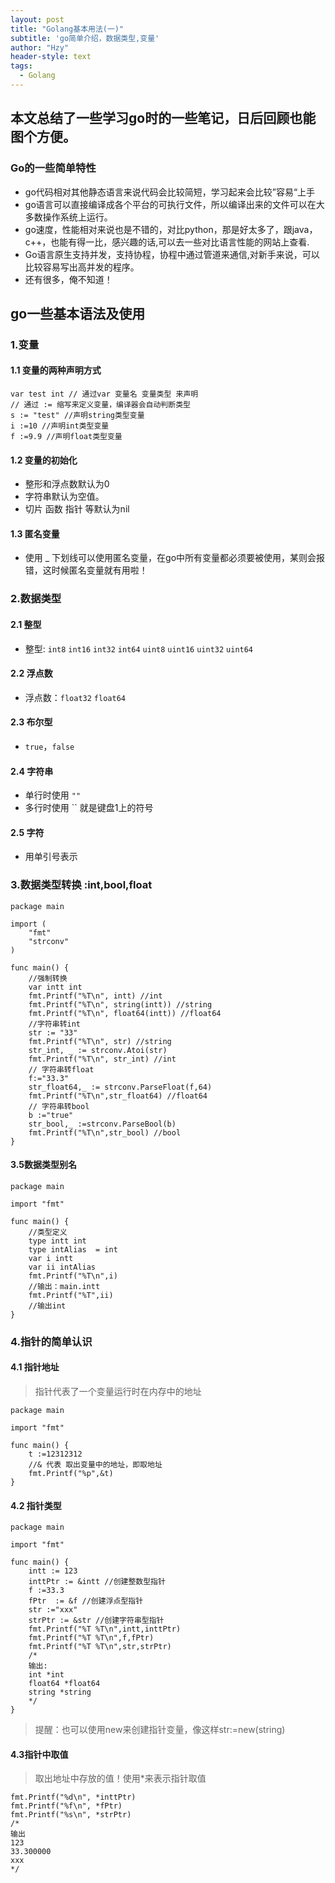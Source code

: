 ```yaml
---
layout: post
title: "Golang基本用法(一)"
subtitle: 'go简单介绍，数据类型,变量'
author: "Hzy"
header-style: text
tags:
  - Golang
---
```


## 本文总结了一些学习go时的一些笔记，日后回顾也能图个方便。

### Go的一些简单特性
* go代码相对其他静态语言来说代码会比较简短，学习起来会比较”容易“上手
* go语言可以直接编译成各个平台的可执行文件，所以编译出来的文件可以在大多数操作系统上运行。
* go速度，性能相对来说也是不错的，对比python，那是好太多了，跟java，c++，也能有得一比，感兴趣的话,可以去一些对比语言性能的网站上查看.
* Go语言原生支持并发，支持协程，协程中通过管道来通信,对新手来说，可以比较容易写出高并发的程序。
* 还有很多，俺不知道！

## go一些基本语法及使用

### 1.变量
#### 1.1 变量的两种声明方式
```
var test int // 通过var 变量名 变量类型 来声明
// 通过 := 缩写来定义变量，编译器会自动判断类型
s := "test" //声明string类型变量
i :=10 //声明int类型变量
f :=9.9 //声明float类型变量
```
#### 1.2 变量的初始化
* 整形和浮点数默认为0
* 字符串默认为空值。
* 切片 函数 指针 等默认为nil

#### 1.3 匿名变量
* 使用 _ 下划线可以使用匿名变量，在go中所有变量都必须要被使用，某则会报错，这时候匿名变量就有用啦！


### 2.数据类型
#### 2.1 整型
* 整型: `int8` `int16` `int32` `int64` `uint8` `uint16` `uint32` `uint64`
#### 2.2 浮点数
* 浮点数：`float32` `float64`
#### 2.3 布尔型
* `true`，`false`
#### 2.4 字符串
* 单行时使用 `""`
* 多行时使用 `` 就是键盘1上的符号
#### 2.5 字符
* 用单引号表示


### 3.数据类型转换 :int,bool,float
```
package main

import (
	"fmt"
	"strconv"
)

func main() {
	//强制转换
	var intt int
	fmt.Printf("%T\n", intt) //int
	fmt.Printf("%T\n", string(intt)) //string
	fmt.Printf("%T\n", float64(intt)) //float64
	//字符串转int
	str := "33"
	fmt.Printf("%T\n", str) //string
	str_int, _ := strconv.Atoi(str)  
	fmt.Printf("%T\n", str_int) //int 
	// 字符串转float
	f:="33.3"
	str_float64,_ := strconv.ParseFloat(f,64)
	fmt.Printf("%T\n",str_float64) //float64
	// 字符串转bool
	b :="true"
	str_bool,_ :=strconv.ParseBool(b)
	fmt.Printf("%T\n",str_bool) //bool
}
```
#### 3.5数据类型别名
```
package main

import "fmt"

func main() {
	//类型定义
	type intt int
	type intAlias  = int
	var i intt
	var ii intAlias
	fmt.Printf("%T\n",i)
	//输出：main.intt
	fmt.Printf("%T",ii)
	//输出int
}
```


### 4.指针的简单认识
#### 4.1 指针地址
>指针代表了一个变量运行时在内存中的地址
>

```
package main

import "fmt"

func main() {
	t :=12312312
	//& 代表 取出变量中的地址，即取地址
	fmt.Printf("%p",&t)
}
```
#### 4.2 指针类型
```
package main

import "fmt"

func main() {
	intt := 123
	inttPtr := &intt //创建整数型指针
	f :=33.3
	fPtr  := &f //创建浮点型指针
	str :="xxx"
	strPtr := &str //创建字符串型指针
	fmt.Printf("%T %T\n",intt,inttPtr)
	fmt.Printf("%T %T\n",f,fPtr)
	fmt.Printf("%T %T\n",str,strPtr)
	/*
	输出:
	int *int
	float64 *float64
	string *string
	*/
}
```
>提醒：也可以使用new来创建指针变量，像这样str:=new(string)
>
#### 4.3指针中取值
> 取出地址中存放的值！使用*来表示指针取值
>
```
fmt.Printf("%d\n", *inttPtr)
fmt.Printf("%f\n", *fPtr)
fmt.Printf("%s\n", *strPtr)
/*
输出 
123
33.300000
xxx
*/
```



